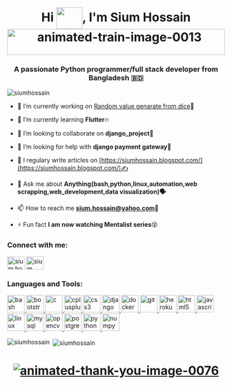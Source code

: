 <h1 align="center">Hi <img align="center" src="https://media.giphy.com/media/tuvMgAPzxaQBq/giphy.gif"  height="50" width="60" />, I'm Sium Hossain<br> <a href="https://www.animatedimages.org/cat-trains-75.htm"><img style="width:100%; height:60px" src="https://www.animatedimages.org/data/media/75/animated-train-image-0013.gif" border="0" alt="animated-train-image-0013" /></a></h1>

<h3 align="center">A passionate Python programmer/full stack developer from Bangladesh 🇧🇩</h3>

<p align="left"> <img src="https://komarev.com/ghpvc/?username=siumhossain&label=Profile%20views&color=0e75b6&style=flat" alt="siumhossain" /> </p>



- 🔭 I’m currently working on [Random value genarate from dice](https://github.com/siumhossain/DIce_flutter-practice.git)😤


- 🌱 I’m currently learning **Flutter**🔥

- 👯 I’m looking to collaborate on **django_project**🤝

- 🤝 I’m looking for help with **django payment gateway**👀

- 📝 I regulary write articles on [https://siumhossain.blogspot.com/](https://siumhossain.blogspot.com/)✍️

- 💬 Ask me about **Anything(bash,python,linux,automation,web scrapping,web_development,data visualization)🗣️**

- 📫 How to reach me **sium.hossain@yahoo.com**💌

- ⚡ Fun fact **I am now watching Mentalist series**😵

<h3 align="left">Connect with me:</h3>
<p align="left">
<a href="https://fb.com/sium.hossain.98" target="blank"><img align="center" src="https://cdn.jsdelivr.net/npm/simple-icons@3.0.1/icons/facebook.svg" alt="sium.hossain.98" height="30" width="40" /></a>
<a href="https://twitter.com/Sium52364359" target="blank"><img align="center" src="https://cdn.jsdelivr.net/npm/simple-icons@3.0.1/icons/twitter.svg" alt="sium" height="30" width="40" /></a>
</p>

<h3 align="left">Languages and Tools:</h3>
<p align="left"> <a href="https://www.gnu.org/software/bash/" target="_blank"> <img src="https://www.vectorlogo.zone/logos/gnu_bash/gnu_bash-icon.svg" alt="bash" width="40" height="40"/> </a> <a href="https://getbootstrap.com" target="_blank"> <img src="https://devicons.github.io/devicon/devicon.git/icons/bootstrap/bootstrap-plain.svg" alt="bootstrap" width="40" height="40"/> </a> <a href="https://www.cprogramming.com/" target="_blank"> <img src="https://devicons.github.io/devicon/devicon.git/icons/c/c-original.svg" alt="c" width="40" height="40"/> </a> <a href="https://www.w3schools.com/cpp/" target="_blank"> <img src="https://devicons.github.io/devicon/devicon.git/icons/cplusplus/cplusplus-original.svg" alt="cplusplus" width="40" height="40"/> </a> <a href="https://www.w3schools.com/css/" target="_blank"> <img src="https://devicons.github.io/devicon/devicon.git/icons/css3/css3-original-wordmark.svg" alt="css3" width="40" height="40"/> </a> <a href="https://www.djangoproject.com/" target="_blank"> <img src="https://devicons.github.io/devicon/devicon.git/icons/django/django-original.svg" alt="django" width="40" height="40"/> </a> <a href="https://www.docker.com/" target="_blank"> <img src="https://devicons.github.io/devicon/devicon.git/icons/docker/docker-original-wordmark.svg" alt="docker" width="40" height="40"/> </a> <a href="https://git-scm.com/" target="_blank"> <img src="https://www.vectorlogo.zone/logos/git-scm/git-scm-icon.svg" alt="git" width="40" height="40"/> </a> <a href="https://heroku.com" target="_blank"> <img src="https://www.vectorlogo.zone/logos/heroku/heroku-icon.svg" alt="heroku" width="40" height="40"/> </a> <a href="https://www.w3.org/html/" target="_blank"> <img src="https://devicons.github.io/devicon/devicon.git/icons/html5/html5-original-wordmark.svg" alt="html5" width="40" height="40"/> </a> <a href="https://developer.mozilla.org/en-US/docs/Web/JavaScript" target="_blank"> <img src="https://devicons.github.io/devicon/devicon.git/icons/javascript/javascript-original.svg" alt="javascript" width="40" height="40"/> </a> <a href="https://www.linux.org/" target="_blank"> <img src="https://devicons.github.io/devicon/devicon.git/icons/linux/linux-original.svg" alt="linux" width="40" height="40"/> </a> <a href="https://www.mysql.com/" target="_blank"> <img src="https://devicons.github.io/devicon/devicon.git/icons/mysql/mysql-original-wordmark.svg" alt="mysql" width="40" height="40"/> </a> <a href="https://opencv.org/" target="_blank"> <img src="https://www.vectorlogo.zone/logos/opencv/opencv-icon.svg" alt="opencv" width="40" height="40"/> </a> <a href="https://www.postgresql.org" target="_blank"> <img src="https://devicons.github.io/devicon/devicon.git/icons/postgresql/postgresql-original-wordmark.svg" alt="postgresql" width="40" height="40"/> </a> <a href="https://www.python.org" target="_blank"> <img src="https://devicons.github.io/devicon/devicon.git/icons/python/python-original.svg" alt="python" width="40" height="40"/> </a><a href="https://numpy.org/" target="_blank"> <img src="https://user-images.githubusercontent.com/43481325/64833491-2dbd9080-d5ac-11e9-8286-673130c335c1.png" alt="numpy" width="40" height="40"/> </a> </p> 


<p><img align="left" src="https://github-readme-stats.vercel.app/api/top-langs?username=siumhossain&show_icons=true&locale=en&layout=compact" alt="siumhossain" /></p>

<p>&nbsp;<img align="center" src="https://github-readme-stats.vercel.app/api?username=siumhossain&show_icons=true&locale=en" alt="siumhossain" /></p>
<h1 align="center"><a  href="https://www.animatedimages.org/cat-thank-you-466.htm"><img align="center" src="https://www.animatedimages.org/data/media/466/animated-thank-you-image-0076.gif" border="0" alt="animated-thank-you-image-0076" /></a></h1>


